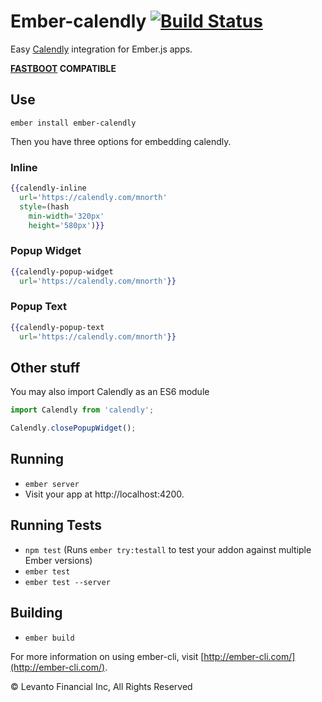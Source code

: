 # Ember-calendly [![Build Status](https://travis-ci.org/levanto-financial/ember-calendly.svg?branch=master)](https://travis-ci.org/levanto-financial/ember-calendly)

Easy [Calendly](https://calendly.com/) integration for Ember.js apps.

**[FASTBOOT](http://ember-fastboot.com) COMPATIBLE**

## Use

```
ember install ember-calendly
```

Then you have three options for embedding calendly.

### Inline

```hbs
{{calendly-inline
  url='https://calendly.com/mnorth'
  style=(hash
    min-width='320px'
    height='580px')}}
```

### Popup Widget

```hbs
{{calendly-popup-widget
  url='https://calendly.com/mnorth'}}
```


### Popup Text

```hbs
{{calendly-popup-text
  url='https://calendly.com/mnorth'}}
```

## Other stuff

You may also import Calendly as an ES6 module

```js
import Calendly from 'calendly';

Calendly.closePopupWidget();
```

## Running

* `ember server`
* Visit your app at http://localhost:4200.

## Running Tests

* `npm test` (Runs `ember try:testall` to test your addon against multiple Ember versions)
* `ember test`
* `ember test --server`

## Building

* `ember build`

For more information on using ember-cli, visit [http://ember-cli.com/](http://ember-cli.com/).

&copy; Levanto Financial Inc, All Rights Reserved
